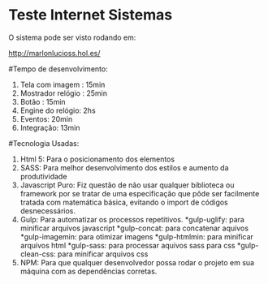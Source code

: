 # Teste Internet Sistemas

O sistema pode ser visto rodando em:

http://marlonlucioss.hol.es/

#Tempo de desenvolvimento:

1. Tela com imagem : 15min
2. Mostrador relógio : 25min
3. Botão : 15min
4. Engine do relógio: 2hs
5. Eventos: 20min
6. Integração: 13min

#Tecnologia Usadas:

1. Html 5: Para o posicionamento dos elementos
2. SASS: Para melhor desenvolvimento dos estilos e aumento da produtividade
3. Javascript Puro: Fiz questão de não usar qualquer biblioteca ou framework por se tratar de uma especificação que pôde ser facilmente tratada com matemática básica, evitando o import de códigos desnecessários.
4. Gulp: Para automatizar os processos repetitivos.
    *gulp-uglify: para minificar arquivos javascript
    *gulp-concat: para concatenar aquivos
    *gulp-imagemin: para otimizar imagens
    *gulp-htmlmin: para minificar arquivos html
    *gulp-sass: para processar aquivos sass para css
    *gulp-clean-css: para minificar arquivos css
5. NPM: Para que qualquer desenvolvedor possa rodar o projeto em sua máquina com as dependências corretas.

